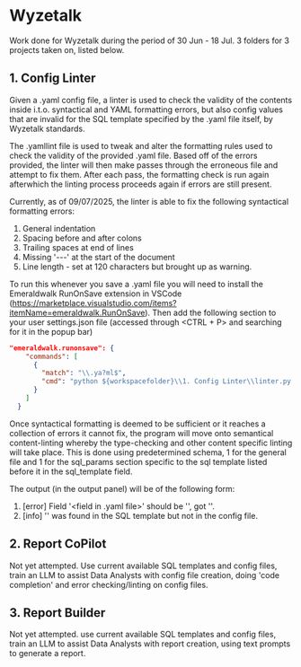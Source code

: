 # Wyzetalk

Work done for Wyzetalk during the period of 30 Jun - 18 Jul. 3 folders for 3 projects taken on, listed below.

## 1. Config Linter

Given a .yaml config file, a linter is used to check the validity of the contents inside i.t.o. syntactical and YAML formatting errors, but also config values that are invalid for the SQL template specified by the .yaml file itself, by Wyzetalk standards.

The .yamllint file is used to tweak and alter the formatting rules used to check the validity of the provided .yaml file. Based off of the errors provided, the linter will then make passes through the erroneous file and attempt to fix them. After each pass, the formatting check is run again afterwhich the linting process proceeds again if errors are still present.

Currently, as of 09/07/2025, the linter is able to fix the following syntactical formatting errors:

1. General indentation
2. Spacing before and after colons
3. Trailing spaces at end of lines
4. Missing '---' at the start of the document
5. Line length - set at 120 characters but brought up as warning.

To run this whenever you save a .yaml file you will need to install the Emeraldwalk RunOnSave extension in VSCode (https://marketplace.visualstudio.com/items?itemName=emeraldwalk.RunOnSave). Then add the following section to your user settings.json file (accessed through <CTRL + P> and searching for it in the popup bar)

```json
"emeraldwalk.runonsave": {
    "commands": [
      {
        "match": "\\.ya?ml$",
        "cmd": "python ${workspacefolder}\\1. Config Linter\\linter.py ${file}"
      }
    ]
  }
```

Once syntactical formatting is deemed to be sufficient or it reaches a collection of errors it cannot fix, the program will move onto semantical content-linting whereby the type-checking and other content specific linting will take place. This is done using predetermined schema, 1 for the general file and 1 for the sql_params section specific to the sql template listed before it in the sql_template field.

The output (in the output panel) will be of the following form:

1. [error] Field '<field in .yaml file>' should be '<expected type>', got '<found type>'.
2. [info] '<field in SQL template file>' was found in the SQL template but not in the config file.

## 2. Report CoPilot

Not yet attempted.
Use current available SQL templates and config files, train an LLM to assist Data Analysts with config file creation, doing 'code completion' and error checking/linting on config files.

## 3. Report Builder

Not yet attempted.
use current available SQL templates and config files, train an LLM to assist Data Analysts with report creation, using text prompts to generate a report.
